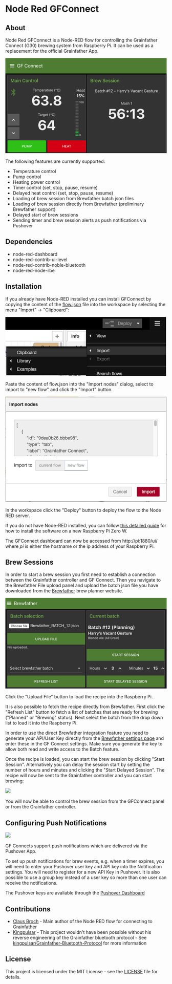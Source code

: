 Node Red GFConnect
===========

## About
Node Red GFConnect is a Node-RED flow for controlling the Grainfather Connect (G30) brewing system from Raspberry Pi. It can be used as a replacement for the official Grainfather App.

<img src="pictures/GFConnectMainControl.png">

The following features are currently supported:
* Temperature control
* Pump control
* Heating power control
* Timer control (set, stop, pause, resume)
* Delayed heat control (set, stop, pause, resume)
* Loading of brew session from Brewfather batch json files
* Loading of brew session directly from Brewfather (preliminary Brewfather support)
* Delayed start of brew sessions
* Sending timer and brew session alerts as push notifications via Pushover

## Dependencies
* node-red-dashboard
* node-red-contrib-ui-level
* node-red-contrib-noble-bluetooth
* node-red-node-rbe

## Installation

If you already have Node-RED installed you can install GFConnect by copying the content of the [flow.json](flow.json) file into the workspace by selecting the menu "Import" -> "Clipboard":

<img src="pictures/InstallFlow.png"></img>

Paste the content of flow.json into the "Import nodes" dialog, select to import to "new flow" and click the "Import" button.

<img src="pictures/ImportNewFlow.png"></img>

In the workspace click the "Deploy" button to deploy the flow to the Node RED server. 

If you do not have Node-RED installed, you can follow [this detailed guide](https://www.norgesvej12a.dk/husbryg/setting-up-a-new-raspberry-pi-zero-w-for-gf-connect/) for how to install the software on a new Raspberry Pi Zero W.

The GFConnect dashboard can now be accessed from http://pi:1880/ui/ where *pi* is either the hostname or the ip address of your Raspberry Pi.

## Brew Sessions

In order to start a brew session you first need to establish a connection between the Grainfather controller and GF Connect. Then you navigate to the Brewfather File upload panel and upload the batch json file you have downloaded from the [Brewfather](https://web.brewfather.app/tabs/batches) brew planner website.

<img src="pictures/BrewfatherFileUpload.png">

Click the "Upload File" button to load the recipe into the Raspberry Pi.

It is also possible to fetch the recipe directly from Brewfather. First click the "Refresh List" button to fetch a list of batches that are ready for brewing ("Planned" or "Brewing" status). Next select the batch from the drop down list to load it into the Raspberry Pi.

In order to use the direct Brewfather integration feature you need to generate your API/User Key directly from the [Brewfather settings page](https://web.brewfather.app/tabs/settings) and enter these in the GF Connect settings. Make sure you generate the key to allow both read and write access to the Batch feature.

Once the recipe is loaded, you can start the brew session by clicking "Start Session". Alternatively you can delay the session start by setting the number of hours and minutes and clicking the "Start Delayed Session". The recipe will now be sent to the Grainfather controller and you can start brewing:

<img src="pictures/GFConnectBrewSessionStartHeating.png">

You will now be able to control the brew session from the GFConnect panel or from the Grainfather controller.

## Configuring Push Notifications

<img src="pictures/GFConnectSettings.png">

GF Connects support push notifications which are delivered via the Pushover App.

To set up push notifications for brew events, e.g. when a timer expires, you will need to enter your Pushover user key and API key into the Notification settings. You will need to register for a new API Key in Pushover. It is also possible to use a group key instead of a user key so more than one user can receive the notifications.

The Pushover keys are avaliable through the [Pushover Dashboard](https://pushover.net/)

## Contributions
* [Claus Broch](https://github.com/clausbroch) - Main author of the Node RED flow for connecting to Grainfather
* [Kingpulsar](https://github.com/kingpulsar) - This project wouldn't have been possible without his reverse engineering of the Grainfather bluetooth protocol - See [kingpulsar/Grainfather-Bluetooth-Protocol](https://github.com/kingpulsar/Grainfather-Bluetooth-Protocol) for more information

## License
This project is licensed under the MIT License - see the [LICENSE](LICENSE) file for details.
